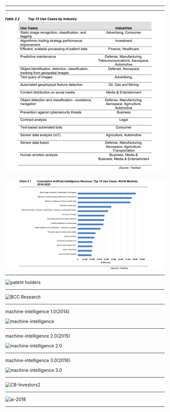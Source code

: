 
-----------
-----------

![uc](https://github.com/ci-ai/fundamentals/blob/master/user-cases/uc.PNG)

![uc_r](https://github.com/ci-ai/fundamentals/blob/master/user-cases/uc_revenue.PNG)

---------------

![patent holders](https://cbi-blog.s3.amazonaws.com/blog/wp-content/uploads/2017/04/AI_patents_startups.png)

--------------

![BCC Research](https://www.techemergence.com/wp-content/uploads/2016/07/1434543847605.jpg)

--------------
machine-intelligence 1.0(2014)

![machine-intelligence](https://medium.com/@shivon/the-current-state-of-machine-intelligence-f76c20db2fe1)

--------------
machine-intelligence 2.0(2015)

![machine-intelligence 2.0](https://www.techemergence.com/wp-content/uploads/2016/07/Screen-Shot-2016-07-21-at-5.24.54-PM.png)

-------------------
machine-intelligence 3.0(2016)

![machine-intelligence 3.0](https://www.techemergence.com/wp-content/uploads/2016/07/artificial-intelligence-industry-an-overview-by-segment-2.jpg)


---------------

![CB-Investors2](https://www.techemergence.com/wp-content/uploads/2016/07/CB-Investors2.png)

--------------

![ai-2018](https://fortunedotcom.files.wordpress.com/2018/01/ai.png)

-----------


